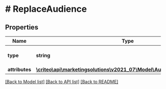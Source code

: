 # # ReplaceAudience

## Properties

Name | Type | Description | Notes
------------ | ------------- | ------------- | -------------
**type** | **string** | the name of the entity type |
**attributes** | [**\criteo\api\marketingsolutions\v2021_07\Model\AudienceNameDescription**](AudienceNameDescription.md) |  |

[[Back to Model list]](../../README.md#models) [[Back to API list]](../../README.md#endpoints) [[Back to README]](../../README.md)
